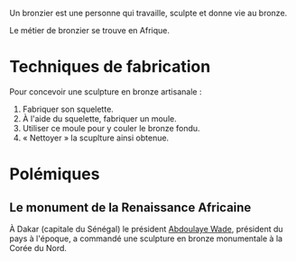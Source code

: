 <!-- TITLE: Bronzier -->
<!-- SUBTITLE: Présentation du métier de Bronzier -->

Un bronzier est une personne qui travaille, sculpte et donne vie au bronze.

Le métier de bronzier se trouve en Afrique.

# Techniques de fabrication
Pour concevoir une sculpture en bronze artisanale :
1. Fabriquer son squelette.
2. À l'aide du squelette, fabriquer un moule.
3. Utiliser ce moule pour y couler le bronze fondu.
4. « Nettoyer » la scuplture ainsi obtenue.

# Polémiques
## Le monument de la Renaissance Africaine
À Dakar (capitale du Sénégal) le président [Abdoulaye Wade](), président du pays à l'époque, a commandé une sculpture en bronze monumentale à la Corée du Nord.